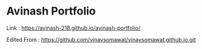 # Avinash Portfolio

Link : https://avinash-218.github.io/avinash-portfolio/

Edited From : https://github.com/vinaysomawat/vinaysomawat.github.io.git
